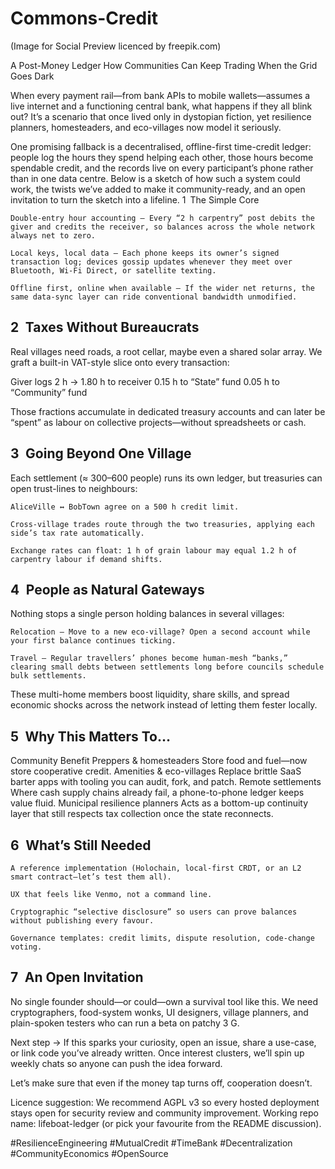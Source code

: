# Commons-Credit

(Image for Social Preview licenced by freepik.com)

A Post-Money Ledger
How Communities Can Keep Trading When the Grid Goes Dark

When every payment rail—from bank APIs to mobile wallets—assumes a live internet and a functioning central bank, what happens if they all blink out? It’s a scenario that once lived only in dystopian fiction, yet resilience planners, homesteaders, and eco-villages now model it seriously.

One promising fallback is a decentralised, offline-first time-credit ledger: people log the hours they spend helping each other, those hours become spendable credit, and the records live on every participant’s phone rather than in one data centre.
Below is a sketch of how such a system could work, the twists we’ve added to make it community-ready, and an open invitation to turn the sketch into a lifeline.
1 The Simple Core

    Double-entry hour accounting – Every “2 h carpentry” post debits the giver and credits the receiver, so balances across the whole network always net to zero.

    Local keys, local data – Each phone keeps its owner’s signed transaction log; devices gossip updates whenever they meet over Bluetooth, Wi-Fi Direct, or satellite texting.

    Offline first, online when available – If the wider net returns, the same data-sync layer can ride conventional bandwidth unmodified.


## 2 Taxes Without Bureaucrats

Real villages need roads, a root cellar, maybe even a shared solar array. We graft a built-in VAT-style slice onto every transaction:

Giver logs 2 h  →
  1.80 h to receiver
  0.15 h to “State” fund
  0.05 h to “Community” fund

Those fractions accumulate in dedicated treasury accounts and can later be “spent” as labour on collective projects—without spreadsheets or cash.


## 3 Going Beyond One Village

Each settlement (≈ 300–600 people) runs its own ledger, but treasuries can open trust-lines to neighbours:

    AliceVille ↔ BobTown agree on a 500 h credit limit.

    Cross-village trades route through the two treasuries, applying each side’s tax rate automatically.

    Exchange rates can float: 1 h of grain labour may equal 1.2 h of carpentry labour if demand shifts.


## 4 People as Natural Gateways

Nothing stops a single person holding balances in several villages:

    Relocation – Move to a new eco-village? Open a second account while your first balance continues ticking.

    Travel – Regular travellers’ phones become human-mesh “banks,” clearing small debts between settlements long before councils schedule bulk settlements.

These multi-home members boost liquidity, share skills, and spread economic shocks across the network instead of letting them fester locally.


## 5 Why This Matters To…
Community	Benefit
Preppers & homesteaders	Store food and fuel—now store cooperative credit.
Amenities & eco-villages	Replace brittle SaaS barter apps with tooling you can audit, fork, and patch.
Remote settlements	Where cash supply chains already fail, a phone-to-phone ledger keeps value fluid.
Municipal resilience planners	Acts as a bottom-up continuity layer that still respects tax collection once the state reconnects.


## 6 What’s Still Needed

    A reference implementation (Holochain, local-first CRDT, or an L2 smart contract—let’s test them all).

    UX that feels like Venmo, not a command line.

    Cryptographic “selective disclosure” so users can prove balances without publishing every favour.

    Governance templates: credit limits, dispute resolution, code-change voting.


## 7 An Open Invitation

No single founder should—or could—own a survival tool like this. We need cryptographers, food-system wonks, UI designers, village planners, and plain-spoken testers who can run a beta on patchy 3 G.

Next step → If this sparks your curiosity, open an issue, share a use-case, or link code you’ve already written. Once interest clusters, we’ll spin up weekly chats so anyone can push the idea forward.

Let’s make sure that even if the money tap turns off, cooperation doesn’t.

Licence suggestion: We recommend AGPL v3 so every hosted deployment stays open for security review and community improvement.
Working repo name: lifeboat-ledger (or pick your favourite from the README discussion).

#ResilienceEngineering #MutualCredit #TimeBank #Decentralization #CommunityEconomics #OpenSource
